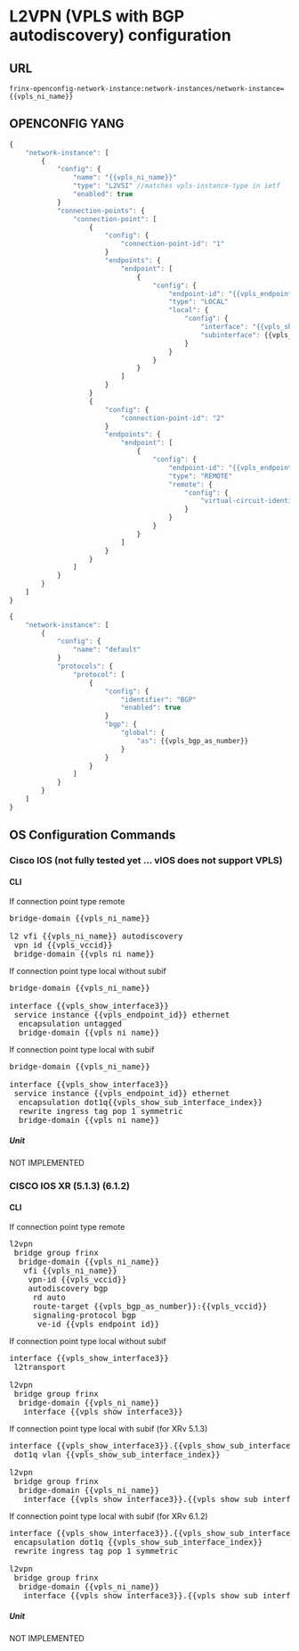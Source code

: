 # L2VPN (VPLS with BGP autodiscovery) configuration

## URL

```
frinx-openconfig-network-instance:network-instances/network-instance={{vpls_ni_name}}
```

## OPENCONFIG YANG

```javascript
{
    "network-instance": [
        {
            "config": {
                "name": "{{vpls_ni_name}}"
                "type": "L2VSI" //matches vpls-instance-type in ietf
                "enabled": true
            }
            "connection-points": {
                "connection-point": [
                    {
                        "config": {
                            "connection-point-id": "1"
                        }
                        "endpoints": {
                            "endpoint": [
                                {
                                    "config": {
                                        "endpoint-id": "{{vpls_endpoint_id}}"
                                        "type": "LOCAL"
                                        "local": {
                                            "config": {
                                                "interface": "{{vpls_show_interface3}}"
                                                "subinterface": {{vpls_show_sub_interface_index}}
                                            }
                                        }
                                    }
                                }
                            ]
                        }
                    }
                    {
                        "config": {
                            "connection-point-id": "2"
                        }
                        "endpoints": {
                            "endpoint": [
                                {
                                    "config": {
                                        "endpoint-id": "{{vpls_endpoint_id}}"
                                        "type": "REMOTE"
                                        "remote": {
                                            "config": {
                                                "virtual-circuit-identifier": {{vpls_vccid}}
                                            }
                                        }
                                    }
                                }
                            ]
                        }
                    }
                ]
            }
        }
    ]
}
```

```javascript
{
    "network-instance": [
        {
            "config": {
                "name": "default"
            }
            "protocols": {
                "protocol": [
                    {
                        "config": {
                            "identifier": "BGP"
                            "enabled": true
                        }
                        "bgp": {
                            "global": {
                                "as": {{vpls_bgp_as_number}}
                            }
                        }
                    }
                ]
            }
        }
    ]
}
```

## OS Configuration Commands

### Cisco IOS (not fully tested yet ... vIOS does not support VPLS)

#### CLI

If connection point type remote
<pre>
bridge-domain {{vpls_ni_name}}

l2 vfi {{vpls_ni_name}} autodiscovery
 vpn id {{vpls_vccid}}
 bridge-domain {{vpls_ni_name}}
</pre>

If connection point type local without subif
<pre>
bridge-domain {{vpls_ni_name}}

interface {{vpls_show_interface3}}
 service instance {{vpls_endpoint_id}} ethernet
  encapsulation untagged
  bridge-domain {{vpls_ni_name}}
</pre>

If connection point type local with subif
<pre>
bridge-domain {{vpls_ni_name}}

interface {{vpls_show_interface3}}
 service instance {{vpls_endpoint_id}} ethernet
  encapsulation dot1q{{vpls_show_sub_interface_index}}
  rewrite ingress tag pop 1 symmetric
  bridge-domain {{vpls_ni_name}}
</pre>

##### Unit

NOT IMPLEMENTED

### CISCO IOS XR (5.1.3) (6.1.2)

#### CLI

If connection point type remote
<pre>
l2vpn
 bridge group frinx
  bridge-domain {{vpls_ni_name}}
   vfi {{vpls_ni_name}}
    vpn-id {{vpls_vccid}}
    autodiscovery bgp
     rd auto
     route-target {{vpls_bgp_as_number}}:{{vpls_vccid}}
     signaling-protocol bgp
      ve-id {{vpls_endpoint_id}}
</pre>

If connection point type local without subif
<pre>
interface {{vpls_show_interface3}}
 l2transport

l2vpn
 bridge group frinx
  bridge-domain {{vpls_ni_name}}
   interface {{vpls_show_interface3}}
</pre>

If connection point type local with subif (for XRv 5.1.3)
<pre>
interface {{vpls_show_interface3}}.{{vpls_show_sub_interface_index}} l2transport
 dot1q vlan {{vpls_show_sub_interface_index}}

l2vpn
 bridge group frinx
  bridge-domain {{vpls_ni_name}}
   interface {{vpls_show_interface3}}.{{vpls_show_sub_interface_index}}
</pre>

If connection point type local with subif (for XRv 6.1.2)
<pre>
interface {{vpls_show_interface3}}.{{vpls_show_sub_interface_index}} l2transport
 encapsulation dot1q {{vpls_show_sub_interface_index}}
 rewrite ingress tag pop 1 symmetric
 
l2vpn
 bridge group frinx
  bridge-domain {{vpls_ni_name}}
   interface {{vpls_show_interface3}}.{{vpls_show_sub_interface_index}}
</pre>

##### Unit

NOT IMPLEMENTED
